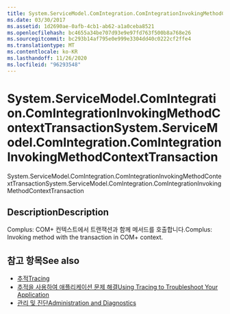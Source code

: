 ```yaml
---
title: System.ServiceModel.ComIntegration.ComIntegrationInvokingMethodContextTransaction
ms.date: 03/30/2017
ms.assetid: 1d2690ae-0afb-4cb1-ab62-a1a0ceba8521
ms.openlocfilehash: bc4655a34be707d93e9e97fd763f500b8a768e26
ms.sourcegitcommit: bc293b14af795e0e999e3304dd40c0222cf2ffe4
ms.translationtype: MT
ms.contentlocale: ko-KR
ms.lasthandoff: 11/26/2020
ms.locfileid: "96293548"
---
```

# <a name="systemservicemodelcomintegrationcomintegrationinvokingmethodcontexttransaction"></a><span data-ttu-id="0e6c6-102">System.ServiceModel.ComIntegration.ComIntegrationInvokingMethodContextTransaction</span><span class="sxs-lookup"><span data-stu-id="0e6c6-102">System.ServiceModel.ComIntegration.ComIntegrationInvokingMethodContextTransaction</span></span>

<span data-ttu-id="0e6c6-103">System.ServiceModel.ComIntegration.ComIntegrationInvokingMethodContextTransaction</span><span class="sxs-lookup"><span data-stu-id="0e6c6-103">System.ServiceModel.ComIntegration.ComIntegrationInvokingMethodContextTransaction</span></span>  
  
## <a name="description"></a><span data-ttu-id="0e6c6-104">Description</span><span class="sxs-lookup"><span data-stu-id="0e6c6-104">Description</span></span>  

 <span data-ttu-id="0e6c6-105">Complus: COM+ 컨텍스트에서 트랜잭션과 함께 메서드를 호출합니다.</span><span class="sxs-lookup"><span data-stu-id="0e6c6-105">Complus: Invoking method with the transaction in COM+ context.</span></span>  
  
## <a name="see-also"></a><span data-ttu-id="0e6c6-106">참고 항목</span><span class="sxs-lookup"><span data-stu-id="0e6c6-106">See also</span></span>

- [<span data-ttu-id="0e6c6-107">추적</span><span class="sxs-lookup"><span data-stu-id="0e6c6-107">Tracing</span></span>](index.md)
- [<span data-ttu-id="0e6c6-108">추적을 사용하여 애플리케이션 문제 해결</span><span class="sxs-lookup"><span data-stu-id="0e6c6-108">Using Tracing to Troubleshoot Your Application</span></span>](using-tracing-to-troubleshoot-your-application.md)
- [<span data-ttu-id="0e6c6-109">관리 및 진단</span><span class="sxs-lookup"><span data-stu-id="0e6c6-109">Administration and Diagnostics</span></span>](../index.md)

